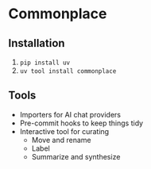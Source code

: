 # Commonplace

## Installation

1. `pip install uv`
2. `uv tool install commonplace`

## Tools

- Importers for AI chat providers
- Pre-commit hooks to keep things tidy
- Interactive tool for curating
  - Move and rename
  - Label
  - Summarize and synthesize
